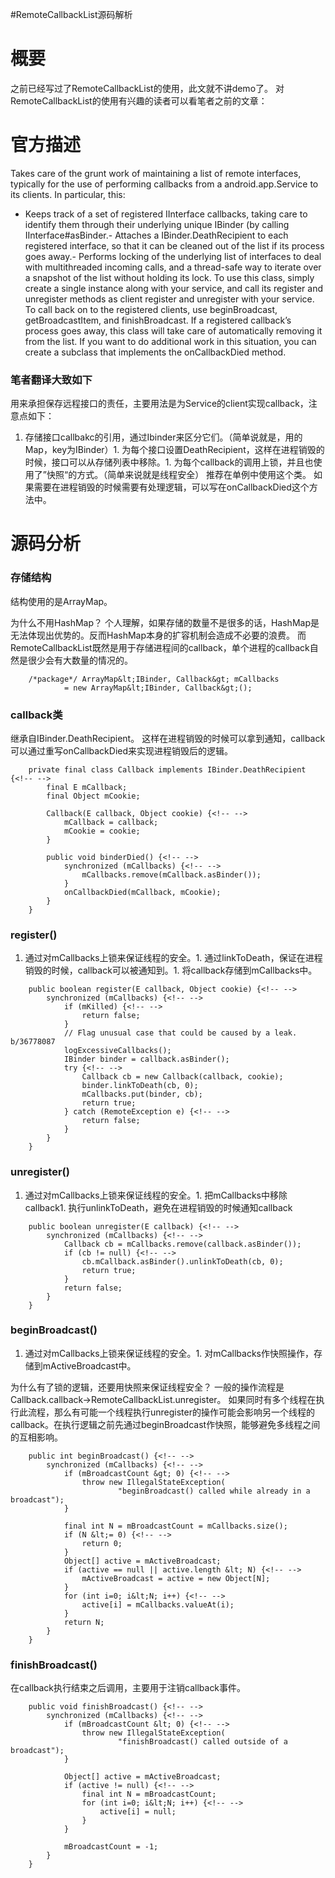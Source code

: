 #RemoteCallbackList源码解析
# 概要

之前已经写过了RemoteCallbackList的使用，此文就不讲demo了。 对RemoteCallbackList的使用有兴趣的读者可以看笔者之前的文章： 

# 官方描述

>  
 Takes care of the grunt work of maintaining a list of remote interfaces, typically for the use of performing callbacks from a android.app.Service to its clients. In particular, this: 
 - Keeps track of a set of registered IInterface callbacks, taking care to identify them through their underlying unique IBinder (by calling IInterface#asBinder.- Attaches a IBinder.DeathRecipient to each registered interface, so that it can be cleaned out of the list if its process goes away.- Performs locking of the underlying list of interfaces to deal with multithreaded incoming calls, and a thread-safe way to iterate over a snapshot of the list without holding its lock. 
 To use this class, simply create a single instance along with your service, and call its register and unregister methods as client register and unregister with your service. To call back on to the registered clients, use beginBroadcast, getBroadcastItem, and finishBroadcast. If a registered callback’s process goes away, this class will take care of automatically removing it from the list. If you want to do additional work in this situation, you can create a subclass that implements the onCallbackDied method. 


### 笔者翻译大致如下

用来承担保存远程接口的责任，主要用法是为Service的client实现callback，注意点如下：
1. 存储接口callbakc的引用，通过Ibinder来区分它们。（简单说就是，用的Map，key为IBinder）1. 为每个接口设置DeathRecipient，这样在进程销毁的时候，接口可以从存储列表中移除。1. 为每个callback的调用上锁，并且也使用了”快照“的方式。（简单来说就是线程安全）
推荐在单例中使用这个类。 如果需要在进程销毁的时候需要有处理逻辑，可以写在onCallbackDied这个方法中。

# 源码分析

### 存储结构

结构使用的是ArrayMap。

>  
 为什么不用HashMap？ 个人理解，如果存储的数量不是很多的话，HashMap是无法体现出优势的。反而HashMap本身的扩容机制会造成不必要的浪费。 而RemoteCallbackList既然是用于存储进程间的callback，单个进程的callback自然是很少会有大数量的情况的。 


```
    /*package*/ ArrayMap&lt;IBinder, Callback&gt; mCallbacks
            = new ArrayMap&lt;IBinder, Callback&gt;();

```

### callback类

继承自IBinder.DeathRecipient。 这样在进程销毁的时候可以拿到通知，callback可以通过重写onCallbackDied来实现进程销毁后的逻辑。

```
    private final class Callback implements IBinder.DeathRecipient {<!-- -->
        final E mCallback;
        final Object mCookie;

        Callback(E callback, Object cookie) {<!-- -->
            mCallback = callback;
            mCookie = cookie;
        }

        public void binderDied() {<!-- -->
            synchronized (mCallbacks) {<!-- -->
                mCallbacks.remove(mCallback.asBinder());
            }
            onCallbackDied(mCallback, mCookie);
        }
    }

```

### register()
1. 通过对mCallbacks上锁来保证线程的安全。1. 通过linkToDeath，保证在进程销毁的时候，callback可以被通知到。1. 将callback存储到mCallbacks中。
```
    public boolean register(E callback, Object cookie) {<!-- -->
        synchronized (mCallbacks) {<!-- -->
            if (mKilled) {<!-- -->
                return false;
            }
            // Flag unusual case that could be caused by a leak. b/36778087
            logExcessiveCallbacks();
            IBinder binder = callback.asBinder();
            try {<!-- -->
                Callback cb = new Callback(callback, cookie);
                binder.linkToDeath(cb, 0);
                mCallbacks.put(binder, cb);
                return true;
            } catch (RemoteException e) {<!-- -->
                return false;
            }
        }
    }

```

### unregister()
1. 通过对mCallbacks上锁来保证线程的安全。1. 把mCallbacks中移除callback1. 执行unlinkToDeath，避免在进程销毁的时候通知callback
```
    public boolean unregister(E callback) {<!-- -->
        synchronized (mCallbacks) {<!-- -->
            Callback cb = mCallbacks.remove(callback.asBinder());
            if (cb != null) {<!-- -->
                cb.mCallback.asBinder().unlinkToDeath(cb, 0);
                return true;
            }
            return false;
        }
    }

```

### beginBroadcast()
1. 通过对mCallbacks上锁来保证线程的安全。1. 对mCallbacks作快照操作，存储到mActiveBroadcast中。
>  
 为什么有了锁的逻辑，还要用快照来保证线程安全？ 一般的操作流程是Callback.callback-&gt;RemoteCallbackList.unregister。 如果同时有多个线程在执行此流程，那么有可能一个线程执行unregister的操作可能会影响另一个线程的callback。在执行逻辑之前先通过beginBroadcast作快照，能够避免多线程之间的互相影响。 


```
    public int beginBroadcast() {<!-- -->
        synchronized (mCallbacks) {<!-- -->
            if (mBroadcastCount &gt; 0) {<!-- -->
                throw new IllegalStateException(
                        "beginBroadcast() called while already in a broadcast");
            }
            
            final int N = mBroadcastCount = mCallbacks.size();
            if (N &lt;= 0) {<!-- -->
                return 0;
            }
            Object[] active = mActiveBroadcast;
            if (active == null || active.length &lt; N) {<!-- -->
                mActiveBroadcast = active = new Object[N];
            }
            for (int i=0; i&lt;N; i++) {<!-- -->
                active[i] = mCallbacks.valueAt(i);
            }
            return N;
        }
    }

```

### finishBroadcast()

在callback执行结束之后调用，主要用于注销callback事件。

```
    public void finishBroadcast() {<!-- -->
        synchronized (mCallbacks) {<!-- -->
            if (mBroadcastCount &lt; 0) {<!-- -->
                throw new IllegalStateException(
                        "finishBroadcast() called outside of a broadcast");
            }

            Object[] active = mActiveBroadcast;
            if (active != null) {<!-- -->
                final int N = mBroadcastCount;
                for (int i=0; i&lt;N; i++) {<!-- -->
                    active[i] = null;
                }
            }

            mBroadcastCount = -1;
        }
    }

```
